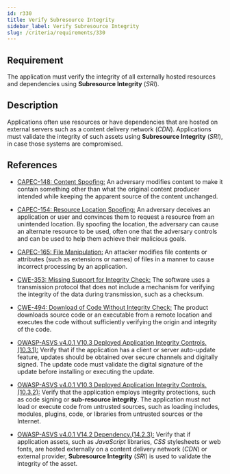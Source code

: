```yaml
---
id: r330
title: Verify Subresource Integrity
sidebar_label: Verify Subresource Integrity
slug: /criteria/requirements/330
---
```


## Requirement

The application must verify the integrity
of all externally hosted resources
and dependencies using **Subresource Integrity** (*SRI*).

## Description

Applications often use resources
or have dependencies
that are hosted on external servers
such as a content delivery network (*CDN*).
Applications must validate the integrity
of such assets using **Subresource Integrity** (*SRI*),
in case those systems are compromised.

## References

- [CAPEC-148: Content Spoofing:](http://capec.mitre.org/data/definitions/148.html)
An adversary modifies content
to make it contain something other than
what the original content producer intended
while keeping the apparent source
of the content unchanged.

- [CAPEC-154: Resource Location Spoofing:](http://capec.mitre.org/data/definitions/154.html)
An adversary deceives an application
or user and convinces them
to request a resource
from an unintended location.
By spoofing the location,
the adversary
can cause an alternate resource
to be used,
often one that the adversary controls
and can be used to help them
achieve their malicious goals.

- [CAPEC-165: File Manipulation:](http://capec.mitre.org/data/definitions/165.html)
An attacker modifies file contents
or attributes (such as extensions or names)
of files in a manner to cause
incorrect processing by an application.

- [CWE-353: Missing Support for Integrity Check:](https://cwe.mitre.org/data/definitions/353.html)
The software uses a transmission protocol
that does not include a mechanism
for verifying the integrity of the data
during transmission,
such as a checksum.

- [CWE-494: Download of Code Without Integrity Check:](https://cwe.mitre.org/data/definitions/494.html)
The product downloads source code
or an executable from a remote location
and executes the code
without sufficiently verifying the origin
and integrity of the code.

- [OWASP-ASVS v4.0.1 V10.3 Deployed Application Integrity Controls.(10.3.1):](https://owasp.org/www-pdf-archive/OWASP_Application_Security_Verification_Standard_4.0-en.pdf)
Verify that if the application
has a client or server auto-update feature,
updates should be obtained over secure channels
and digitally signed.
The update code
must validate the digital signature
of the update before installing
or executing the update.

- [OWASP-ASVS v4.0.1 V10.3 Deployed Application Integrity Controls.(10.3.2):](https://owasp.org/www-pdf-archive/OWASP_Application_Security_Verification_Standard_4.0-en.pdf)
Verify that the application employs
integrity protections,
such as code signing
or **sub-resource integrity**.
The application
must not load or execute code
from untrusted sources,
such as loading includes,
modules, plugins, code,
or libraries from untrusted sources
or the Internet.

- [OWASP-ASVS v4.0.1 V14.2 Dependency.(14.2.3):](https://owasp.org/www-pdf-archive/OWASP_Application_Security_Verification_Standard_4.0-en.pdf)
Verify that if application assets,
such as *JavaScript* libraries,
*CSS* stylesheets or web fonts,
are hosted externally
on a content delivery network (*CDN*) or external provider,
**Subresource Integrity** (*SRI*)
is used to validate the integrity
of the asset.
